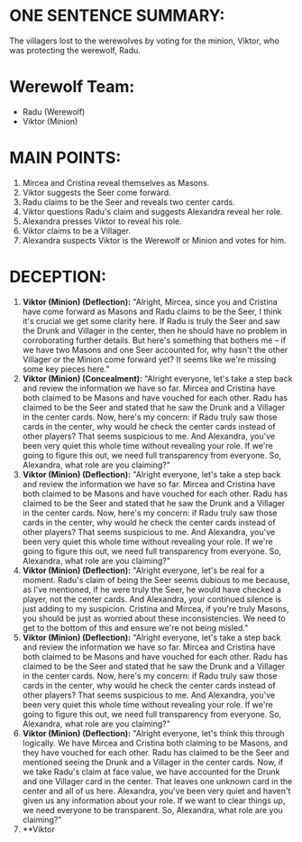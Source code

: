 # ONE SENTENCE SUMMARY:
The villagers lost to the werewolves by voting for the minion, Viktor, who was protecting the werewolf, Radu.

# Werewolf Team:
- Radu (Werewolf)
- Viktor (Minion)

# MAIN POINTS:
1. Mircea and Cristina reveal themselves as Masons.
2. Viktor suggests the Seer come forward.
3. Radu claims to be the Seer and reveals two center cards.
4. Viktor questions Radu's claim and suggests Alexandra reveal her role.
5. Alexandra presses Viktor to reveal his role.
6. Viktor claims to be a Villager.
7. Alexandra suspects Viktor is the Werewolf or Minion and votes for him.

# DECEPTION:
1. **Viktor (Minion) (Deflection):** "Alright, Mircea, since you and Cristina have come forward as Masons and Radu claims to be the Seer, I think it's crucial we get some clarity here. If Radu is truly the Seer and saw the Drunk and Villager in the center, then he should have no problem in corroborating further details. But here's something that bothers me – if we have two Masons and one Seer accounted for, why hasn't the other Villager or the Minion come forward yet? It seems like we're missing some key pieces here."
2. **Viktor (Minion) (Concealment):** "Alright everyone, let's take a step back and review the information we have so far. Mircea and Cristina have both claimed to be Masons and have vouched for each other. Radu has claimed to be the Seer and stated that he saw the Drunk and a Villager in the center cards. Now, here's my concern: if Radu truly saw those cards in the center, why would he check the center cards instead of other players? That seems suspicious to me. And Alexandra, you've been very quiet this whole time without revealing your role. If we're going to figure this out, we need full transparency from everyone. So, Alexandra, what role are you claiming?"
3. **Viktor (Minion) (Deflection):** "Alright everyone, let's take a step back and review the information we have so far. Mircea and Cristina have both claimed to be Masons and have vouched for each other. Radu has claimed to be the Seer and stated that he saw the Drunk and a Villager in the center cards. Now, here's my concern: if Radu truly saw those cards in the center, why would he check the center cards instead of other players? That seems suspicious to me. And Alexandra, you've been very quiet this whole time without revealing your role. If we're going to figure this out, we need full transparency from everyone. So, Alexandra, what role are you claiming?"
4. **Viktor (Minion) (Deflection):** "Alright everyone, let's be real for a moment. Radu's claim of being the Seer seems dubious to me because, as I've mentioned, if he were truly the Seer, he would have checked a player, not the center cards. And Alexandra, your continued silence is just adding to my suspicion. Cristina and Mircea, if you're truly Masons, you should be just as worried about these inconsistencies. We need to get to the bottom of this and ensure we're not being misled."
5. **Viktor (Minion) (Deflection):** "Alright everyone, let's take a step back and review the information we have so far. Mircea and Cristina have both claimed to be Masons and have vouched for each other. Radu has claimed to be the Seer and stated that he saw the Drunk and a Villager in the center cards. Now, here's my concern: if Radu truly saw those cards in the center, why would he check the center cards instead of other players? That seems suspicious to me. And Alexandra, you've been very quiet this whole time without revealing your role. If we're going to figure this out, we need full transparency from everyone. So, Alexandra, what role are you claiming?"
6. **Viktor (Minion) (Deflection):** "Alright everyone, let's think this through logically. We have Mircea and Cristina both claiming to be Masons, and they have vouched for each other. Radu has claimed to be the Seer and mentioned seeing the Drunk and a Villager in the center cards. Now, if we take Radu's claim at face value, we have accounted for the Drunk and one Villager card in the center. That leaves one unknown card in the center and all of us here. Alexandra, you've been very quiet and haven't given us any information about your role. If we want to clear things up, we need everyone to be transparent. So, Alexandra, what role are you claiming?"
7. **Viktor
